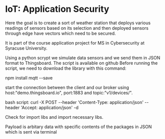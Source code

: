 # IoT: Application Security

Here the goal is to create a sort of weather station that deploys various readings of sensors based on its selection and then deployed sensors through edge have vectors which need to be secured.

It is part of the course application project for MS in Cybersecurity at Syracuse University.


Using a python scrypt we simulate data sensors and we send them in JSON format to Thingsboard. The script is available on github
Before running the script, we need to download the library with this command: 

npm install mqtt --save

start the connection between the client and our broker using host:"demo.thingsboard.io", port:1883 and topic:"v1/devices/". 

bash script: curl -X POST --header 'Content-Type: application/json' --header 'Accept: application/json' -d 

Check for import libs and import necessary libs.

Payload is arbitary data with specific contents of the packages in JSON which is sent via terminal
